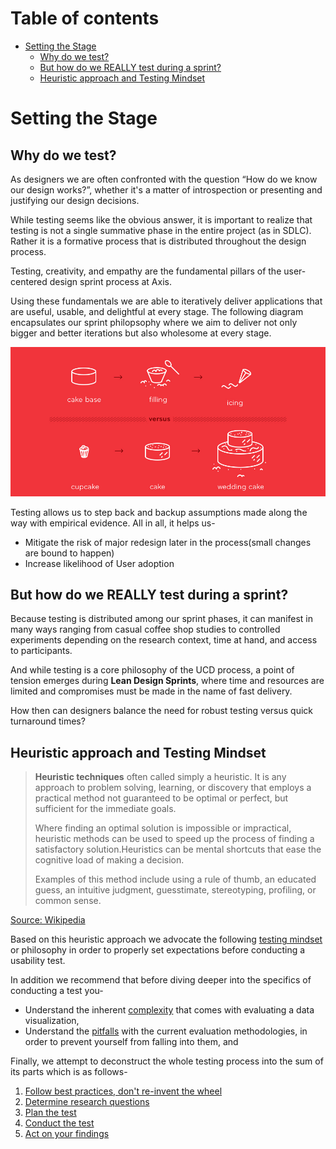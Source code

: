 # Table of contents
* [Setting the Stage](#setting-the-stage)
	* [Why do we test?](#why-do-we-test?)
	* [But how do we REALLY test during a sprint?](#but-how-do-we-really-test-during-a-sprint?)
	* [Heuristic approach and Testing Mindset](#heuristic-approach-and-testing-mindset)

# Setting the Stage

## Why do we test?

As designers we are often confronted with the question “How do we know our design works?”, whether it's a matter of introspection or presenting and justifying our design decisions.

While testing seems like the obvious answer, it is important to realize that testing is not a single summative phase in the entire project (as in SDLC). Rather it is a formative process that is distributed throughout the design process.

Testing, creativity, and empathy are the fundamental pillars of the user-centered design sprint process at Axis. 

Using these fundamentals we are able to iteratively deliver applications that are useful, usable, and delightful at every stage. The following diagram encapsulates our sprint philopsophy where we aim to deliver not only bigger and better iterations but also wholesome at every stage.

![Cupcake Analogy](../Assets/images/cupcake-mvp.png)

Testing allows us to step back and backup assumptions made along the way with empirical evidence. 
All in all, it helps us-

- Mitigate the risk of major redesign later in the process(small changes are bound to happen)
- Increase likelihood of User adoption

## But how do we REALLY test during a sprint?

Because testing is distributed among our sprint phases, it can manifest in many ways ranging from casual coffee shop studies to controlled experiments depending on the research context, time at hand, and access to participants.

And while testing is a core philosophy of the UCD process, a point of tension emerges during **Lean Design Sprints**, where time and resources are limited and compromises must be made in the name of fast delivery.

How then can designers balance the need for robust testing versus quick turnaround times?

## Heuristic approach and Testing Mindset

> **Heuristic techniques** often called simply a heuristic. It is any approach to problem solving, learning, or discovery that employs a practical method not guaranteed to be optimal or perfect, but sufficient for the immediate goals. 
>
> Where finding an optimal solution is impossible or impractical, heuristic methods can be used to speed up the process of finding a satisfactory solution.Heuristics can be mental shortcuts that ease the cognitive load of making a decision. 
>
> Examples of this method include using a rule of thumb, an educated guess, an intuitive judgment, guesstimate, stereotyping, profiling, or common sense.

[Source: Wikipedia](https://en.wikipedia.org/wiki/Heuristic)

Based on this heuristic approach we advocate the following [testing mindset](TestingMindset.md) or philosophy in order to properly set expectations before conducting a usability test.

In addition  we recommend that before diving deeper into the specifics of conducting a test you-
- Understand the inherent [complexity](Challenges.md) that comes with evaluating a data visualization, 
- Understand the [pitfalls](Pitfalls.md) with the current evaluation methodologies, in order to prevent yourself from falling into them, and

Finally, we attempt to deconstruct the whole testing process into the sum of its parts which is as follows-
1. [Follow best practices, don't re-invent the wheel](../1.Follow-best-practices)
2. [Determine research questions](../2.Determine-research-questions)
3. [Plan the test](../3.Plan-the-test)
4. [Conduct the test](../4.Conduct-the-test)
5. [Act on your findings](/5.Act-on-your-findings)


